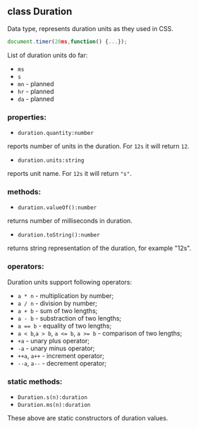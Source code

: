 ## class Duration

Data type, represents duration units as they used in CSS.


```js
document.timer(20ms,function() {...});
```

List of duration units do far: 

* `ms` 
* `s`
* `mn` - planned
* `hr` - planned
* `da` - planned

### properties:

* `duration.quantity:number`

reports number of units in the duration. For `12s` it will return `12`.

* `duration.units:string`

reports unit name. For `12s` it will return `"s"`.

### methods:

* `duration.valueOf():number`

returns number of milliseconds in duration.

* `duration.toString():number`

returns string representation of the duration, for example "12s".

### operators:

Duration units support following operators:

* `a * n` - multiplication by number;
* `a / n` - division by number; 
* `a + b` - sum of two lengths;
* `a - b` - substraction of two lengths;
* `a == b` - equality of two lengths;
* `a < b`,`a > b`, `a <= b`, `a >= b` - comparison of two lengths;
* `+a` - unary plus operator;
* `-a` - unary minus operator;
* `++a`, `a++` - increment operator;
* `--a`, `a--` - decrement operator;


### static methods:

 * `Duration.s(n):duration`
 * `Duration.ms(n):duration`
 
 These above are static constructors of duration values.